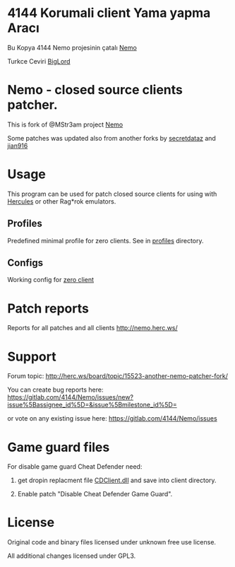 # 4144 Korumali client Yama yapma Aracı

Bu Kopya 4144 Nemo projesinin çatalı [Nemo](https://gitlab.com/4144/Nemo/)

Turkce Ceviri [BigLord](https://github.com/b1glord)

# Nemo - closed source clients patcher.

This is fork of @MStr3am project [Nemo](https://github.com/MStr3am/NEMO)

Some patches was updated also from another forks by [secretdataz](https://github.com/secretdataz/NEMO) and [jian916](https://github.com/jian916/Nemo)

# Usage

This program can be used for patch closed source clients for using with [Hercules](https://github.com/herculesws/hercules/) or other Rag*rok emulators.

## Profiles

Predefined minimal profile for zero clients. See in [profiles](profiles) directory.

## Configs

Working config for [zero client](configs/zero/)

# Patch reports

Reports for all patches and all clients http://nemo.herc.ws/

# Support

Forum topic: http://herc.ws/board/topic/15523-another-nemo-patcher-fork/

You can create bug reports here: https://gitlab.com/4144/Nemo/issues/new?issue%5Bassignee_id%5D=&issue%5Bmilestone_id%5D=

or vote on any existing issue here: https://gitlab.com/4144/Nemo/issues

# Game guard files

For disable game guard Cheat Defender need:

1. get dropin replacment file [CDClient.dll](Input/CDClient.dll) and save into client directory.

2. Enable patch "Disable Cheat Defender Game Guard".

# License

Original code and binary files licensed under unknown free use license.

All additional changes licensed under GPL3.
